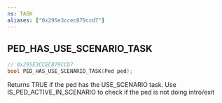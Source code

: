 ```yaml
---
ns: TASK
aliases: ["0x295e3ccec879ccd7"]
---
```

## PED_HAS_USE_SCENARIO_TASK

```c
// 0x295E3CCEC879CCD7
bool PED_HAS_USE_SCENARIO_TASK(Ped ped);
```

Returns TRUE if the ped has the USE_SCENARIO task.
Use IS_PED_ACTIVE_IN_SCENARIO to check if the ped is not doing intro/exit

